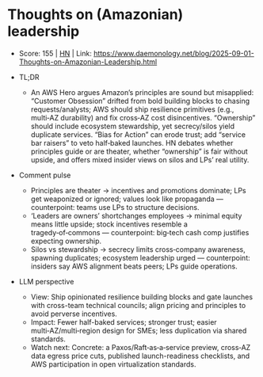 # Thoughts on (Amazonian) leadership

- Score: 155 | [HN](https://news.ycombinator.com/item?id=45095545) | Link: https://www.daemonology.net/blog/2025-09-01-Thoughts-on-Amazonian-Leadership.html

- TL;DR
  - An AWS Hero argues Amazon’s principles are sound but misapplied: “Customer Obsession” drifted from bold building blocks to chasing requests/analysts; AWS should ship resilience primitives (e.g., multi‑AZ durability) and fix cross‑AZ cost disincentives. “Ownership” should include ecosystem stewardship, yet secrecy/silos yield duplicate services. “Bias for Action” can erode trust; add “service bar raisers” to veto half‑baked launches. HN debates whether principles guide or are theater, whether “ownership” is fair without upside, and offers mixed insider views on silos and LPs’ real utility.

- Comment pulse
  - Principles are theater → incentives and promotions dominate; LPs get weaponized or ignored; values look like propaganda — counterpoint: teams use LPs to structure decisions.
  - ‘Leaders are owners’ shortchanges employees → minimal equity means little upside; stock incentives resemble a tragedy‑of‑commons — counterpoint: big‑tech cash comp justifies expecting ownership.
  - Silos vs stewardship → secrecy limits cross‑company awareness, spawning duplicates; ecosystem leadership urged — counterpoint: insiders say AWS alignment beats peers; LPs guide operations.

- LLM perspective
  - View: Ship opinionated resilience building blocks and gate launches with cross-team technical councils; align pricing and principles to avoid perverse incentives.
  - Impact: Fewer half-baked services; stronger trust; easier multi‑AZ/multi‑region design for SMEs; less duplication via shared standards.
  - Watch next: Concrete: a Paxos/Raft‑as‑a‑service preview, cross‑AZ data egress price cuts, published launch-readiness checklists, and AWS participation in open virtualization standards.
